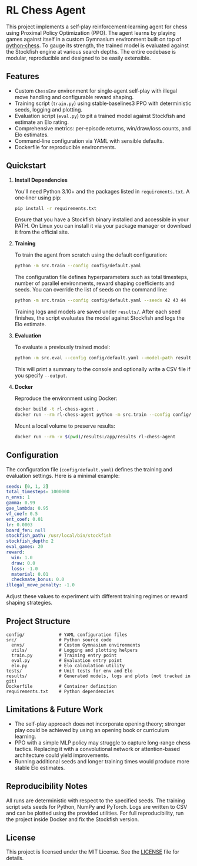 # RL Chess Agent

This project implements a self‑play reinforcement‑learning agent for chess using Proximal Policy Optimization (PPO). The agent learns by playing games against itself in a custom Gymnasium environment built on top of [python‑chess](https://python-chess.readthedocs.io/). To gauge its strength, the trained model is evaluated against the Stockfish engine at various search depths. The entire codebase is modular, reproducible and designed to be easily extensible.

## Features

- Custom `ChessEnv` environment for single‑agent self‑play with illegal move handling and configurable reward shaping.
- Training script (`train.py`) using stable‑baselines3 PPO with deterministic seeds, logging and plotting.
- Evaluation script (`eval.py`) to pit a trained model against Stockfish and estimate an Elo rating.
- Comprehensive metrics: per‑episode returns, win/draw/loss counts, and Elo estimates.
- Command‑line configuration via YAML with sensible defaults.
- Dockerfile for reproducible environments.

## Quickstart

1. **Install Dependencies**

   You'll need Python 3.10+ and the packages listed in `requirements.txt`. A one‑liner using pip:

   ```bash
   pip install -r requirements.txt
   ```

   Ensure that you have a Stockfish binary installed and accessible in your PATH. On Linux you can install it via your package manager or download it from the official site.

2. **Training**

   To train the agent from scratch using the default configuration:

   ```bash
   python -m src.train --config config/default.yaml
   ```

   The configuration file defines hyperparameters such as total timesteps, number of parallel environments, reward shaping coefficients and seeds. You can override the list of seeds on the command line:

   ```bash
   python -m src.train --config config/default.yaml --seeds 42 43 44
   ```

   Training logs and models are saved under `results/`. After each seed finishes, the script evaluates the model against Stockfish and logs the Elo estimate.

3. **Evaluation**

   To evaluate a previously trained model:

   ```bash
   python -m src.eval --config config/default.yaml --model-path results/ppo_chess_seed0.zip --stockfish-depth 2 --games 40
   ```

   This will print a summary to the console and optionally write a CSV file if you specify `--output`.

4. **Docker**

   Reproduce the environment using Docker:

   ```bash
   docker build -t rl-chess-agent .
   docker run --rm rl-chess-agent python -m src.train --config config/default.yaml
   ```

   Mount a local volume to preserve results:

   ```bash
   docker run --rm -v $(pwd)/results:/app/results rl-chess-agent
   ```

## Configuration

The configuration file (`config/default.yaml`) defines the training and evaluation settings. Here is a minimal example:

```yaml
seeds: [0, 1, 2]
total_timesteps: 1000000
n_envs: 1
gamma: 0.99
gae_lambda: 0.95
vf_coef: 0.5
ent_coef: 0.01
lr: 0.0003
board_fen: null
stockfish_path: /usr/local/bin/stockfish
stockfish_depth: 2
eval_games: 20
reward:
  win: 1.0
  draw: 0.0
  loss: -1.0
  material: 0.01
  checkmate_bonus: 0.0
illegal_move_penalty: -1.0
```

Adjust these values to experiment with different training regimes or reward shaping strategies.


## Project Structure

```
config/             # YAML configuration files
src/                # Python source code
  envs/             # Custom Gymnasium environments
  utils/            # Logging and plotting helpers
  train.py          # Training entry point
  eval.py           # Evaluation entry point
  elo.py            # Elo calculation utility
tests/              # Unit tests for env and Elo
results/            # Generated models, logs and plots (not tracked in git)
Dockerfile          # Container definition
requirements.txt    # Python dependencies
```

## Limitations & Future Work

- The self-play approach does not incorporate opening theory; stronger play could be achieved by using an opening book or curriculum learning.
- PPO with a simple MLP policy may struggle to capture long-range chess tactics. Replacing it with a convolutional network or attention-based architecture could yield improvements.
- Running additional seeds and longer training times would produce more stable Elo estimates.

## Reproducibility Notes

All runs are deterministic with respect to the specified seeds. The training script sets seeds for Python, NumPy and PyTorch. Logs are written to CSV and can be plotted using the provided utilities. For full reproducibility, run the project inside Docker and fix the Stockfish version.

## License

This project is licensed under the MIT License. See the [LICENSE](LICENSE) file for details.
